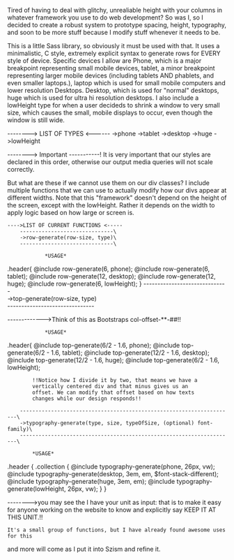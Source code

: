 Tired of having to deal with glitchy, unrealiable height with your columns in whatever 
framework you use to do web development? So was I, so I decided to create a robust 
system to prototype spacing, height, typography, and soon to be more stuff because 
I modify stuff whenever it needs to be. 

This is a little Sass library, so obviously it must be used with that. It uses a 
minimalistic, C style, extremely explicit syntax to generate rows for EVERY style of 
device. Specific devices I allow are Phone, which is a major breakpoint representing
small mobile devices, tablet, a minor breakpoint representing larger mobile devices
(including tablets AND phablets, and even smaller laptops.), laptop which is used
for small mobile computers and lower resolution Desktops. Desktop, which is used for 
"normal" desktops, huge which is used for ultra hi resolution desktops. I also include
a lowHeight type for when a user decideds to shrink a window to very small size, which
causes the small, mobile displays to occur, even though the window is still wide.

--------> LIST OF TYPES <------
        ->phone
        ->tablet
        ->desktop
        ->huge
        ->lowHeight

--------> Important -----------!
        It is very important
        that our styles are
        declared in this order,
        otherwise our output
        media queries will not
        scale correctly.

But what are these if we cannot use them on our div classes? I include multiple 
functions that we can use to actually modify how our divs appear at different widths.
Note that this "framework" doesn't depend on the height of the screen, except with 
the lowHeight. Rather it depends on the width to apply logic based on how large or 
screen is.

    ---->LIST OF CURRENT FUNCTIONS <-----
        ------------------------------\
        ->row-generate(row-size, type)\
        ------------------------------\
       
                *USAGE*
.header{
    @include row-generate(6, phone);
    @include row-generate(6, tablet);
    @include row-generate(12, desktop);
    @include row-generate(12, huge);
    @include row-generate(6, lowHeight);
}
        ------------------------------\
        ->top-generate(row-size, type)\
        -------------------------------

------------->Think of this as Bootstraps col-offset-**-##!!

                *USAGE*
.header{
    @include top-generate(6/2 - 1.6, phone);
    @include top-generate(6/2 - 1.6, tablet);
    @include top-generate(12/2 - 1.6, desktop);
    @include top-generate(12/2 - 1.6, huge);
    @include top-generate(6/2 - 1.6, lowHeight);
        
            !!Notice how I divide it by two, that means we have a 
            vertically centered div and that minus gives us an 
            offset. We can modify that offset based on how texts
            changes while our design responds!!

        ---------------------------------------------------------------------\
        ->typography-generate(type, size, typeOfSize, (optional) font-family)\
        ---------------------------------------------------------------------\

            *USAGE*
.header 
{
    .collection
    {
        @include typography-generate(phone, 26px, vw);
        @include typography-generate(desktop, 3em, em, $font-stack-different);
        @include typography-generate(huge, 3em, em);
        @include typography-generate(lowHeight, 26px, vw);
    }
}

-------->you may see the I have your unit as input: that is to make it 
        easy for anyone working on the website to know and explicitly 
        say KEEP IT AT THIS UNIT.!!


    It's a small group of functions, but I have already found awesome uses for this 
and more will come as I put it into Szism and refine it.





